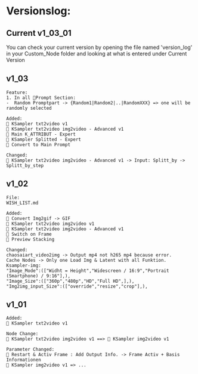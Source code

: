 # Versionslog:
## Current v1_03_01
You can check your current version by opening the file named 'version_log' in your Custom_Node folder and looking at what is entered under Current Version<br>

## v1_03

    Feature:
    1. In all 🔶Prompt Section:
    -  Random Promptpart -> {Random1|Random2|..|RandomXXX} => one will be randomly selected

    Added:
    🔶 KSampler txt2video v1
    🔶 KSampler txt2video img2video - Advanced v1
    🔶 Main K_ATTRIBUT - Expert
    🔶 KSampler Splitted - Expert
    🔶 Convert to Main Prompt 

    Changed: 
    🔶 KSampler txt2video img2video - Advanced v1 -> Input: Splitt_by -> Splitt_by_step


## v1_02

    File:
    WISH_LIST.md

    Added:
    🔶 Convert Img2gif -> GIF
    🔶 KSampler txt2video img2video v1
    🔶 KSampler txt2video img2video - Advanced v1
    🔶 Switch on Frame
    🔶 Preview Stacking

    Changed:
    chaosaiart_video2img -> Output mp4 not h265 mp4 because error. 
    Cache Nodes -> Only one Load Img & Latent with all Funktion.
    Ksampler-img:  
    "Image_Mode":(["Widht = Height","Widescreen / 16:9","Portrait (Smartphone) / 9:16"],),
    "Image_Size":(["360p","480p","HD","Full HD",],),
    "Img2img_input_Size":(["override","resize","crop"],),


## v1_01
    
    Added:
    🔶 KSampler txt2video v1

    Node Change:
    🔶 KSampler txt2video img2video v1 ==> 🔶 KSampler img2video v1
 
    Parameter Changed:
    🔶 Restart & Activ Frame : Add Output Info. -> Frame Activ + Basis Informationen
    🔶 KSampler img2video v1 => ... 
    
    
</details>
